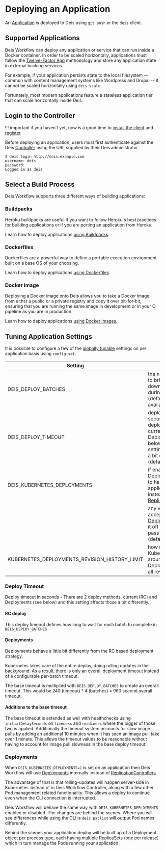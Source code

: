 # Deploying an Application

An [Application][] is deployed to Deis using `git push` or the `deis` client.

## Supported Applications

Deis Workflow can deploy any application or service that can run inside a Docker container.  In order to be scaled
horizontally, applications must follow the [Twelve-Factor App][] methodology and store any application state in external
backing services.

For example, if your application persists state to the local filesystem -- common with content management systems like
Wordpress and Drupal -- it cannot be scaled horizontally using `deis scale`.

Fortunately, most modern applications feature a stateless application tier that can scale horizontally inside Deis.

## Login to the Controller

!!! important
	if you haven't yet, now is a good time to [install the client][install client] and [register](../users/registration.md).

Before deploying an application, users must first authenticate against the Deis [Controller][]
using the URL supplied by their Deis administrator.

```
$ deis login http://deis.example.com
username: deis
password:
Logged in as deis
```

## Select a Build Process

Deis Workflow supports three different ways of building applications:

### Buildpacks

Heroku buildpacks are useful if you want to follow Heroku's best practices for building applications or if you are porting an application from Heroku.

Learn how to deploy applications [using Buildpacks](../applications/using-buildpacks.md).


### Dockerfiles

Dockerfiles are a powerful way to define a portable execution environment built on a base OS of your choosing.

Learn how to deploy applications [using Dockerfiles](../applications/using-dockerfiles.md).


### Docker Image

Deploying a Docker image onto Deis allows you to take a Docker image from either a public
or a private registry and copy it over bit-for-bit, ensuring that you are running the same
image in development or in your CI pipeline as you are in production.

Learn how to deploy applications [using Docker images](../applications/using-docker-images.md).

## Tuning Application Settings

It is possible to configure a few of the [globally tunable](../applications/managing-app-configuration.md) settings on per application basis using `config:set`.

Setting                                         | Description
----------------------------------------------- | ---------------------------------
DEIS_DEPLOY_BATCHES                             | the number of pods to bring up and take down sequentially during a scale (default: number of available nodes)
DEIS_DEPLOY_TIMEOUT                             | deploy timeout in seconds - there are 2 deploy methods, current (RC) and Deployments (see below) and this setting affects those a bit differently (default: 120)
DEIS_KUBERNETES_DEPLOYMENTS                     | if enabled [Deployments][] is used to handle an application deploy instead of [ReplicationControllers][]
                                                | any value is acceptable to turn on [Deployments][], to turn it off either remove or pass an empty string (default: off)
KUBERNETES_DEPLOYMENTS_REVISION_HISTORY_LIMIT   | how many [revisions][kubernetes-deployment-revision] Kubernetes keeps around of a given Deployment (default: all revisions)

### Deploy Timeout

Deploy timeout in seconds - There are 2 deploy methods, current (RC) and Deployments (see below) and this setting affects those a bit differently.

#### RC deploy

This deploy timeout defines how long to wait for each batch to complete in `DEIS_DEPLOY_BATCHES`

#### Deployments

Deployments behave a little bit differently from the RC based deployment strategy.

Kubernetes takes care of the entire deploy, doing rolling updates in the background. As a result, there is only an overall deployment timeout instead of a configurable per-batch timeout.

The base timeout is multiplied with `DEIS_DEPLOY_BATCHES` to create an overall timeout. This would be 240 (timeout) * 4 (batches) = 960 second overall timeout.

#### Additions to the base timeout

The base timeout is extended as well with healthchecks using `initialDelaySeconds` on `liveness` and `readiness` where the bigger of those two is applied.
Additionally the timeout system accounts for slow image pulls by adding an additional 10 minutes when it has seen an image pull take over 1 minute. This allows the timeout values to be reasonable without having to account for image pull slowness in the base deploy timeout.

### Deployments

When `DEIS_KUBERNETES_DEPLOYMENTS=1` is set on an application then Deis Workflow will use [Deployments][] internally instead of [ReplicationControllers][].

The advantage of that is that rolling-updates will happen server-side in Kubernetes instead of in Deis Workflow Controller,
along with a few other Pod management related functionality. This allows a deploy to continue even when the CLI connection is interrupted.

Deis Workflow will behave the same way with `DEIS_KUBERNETES_DEPLOYMENTS` enabled or disabled. The changes are behind the scenes.
Where you will see differences while using the CLI is `deis ps:list` will output Pod names differently.

Behind the scenes your application deploy will be built up of a Deployment object per process type,
each having multiple ReplicaSets (one per release) which in turn manage the Pods running your application.

[install client]: ../users/cli.md#installation
[application]: ../reference-guide/terms.md#application
[controller]: ../understanding-workflow/components.md#controller
[Twelve-Factor App]: http://12factor.net/
[Deployments]: http://kubernetes.io/docs/user-guide/deployments/
[kubernetes-deployment-revision]: http://kubernetes.io/docs/user-guide/deployments/#revision-history-limit
[ReplicationControllers]: http://kubernetes.io/docs/user-guide/replication-controller/
